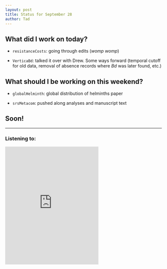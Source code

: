 ```yaml
---
layout: post
title: Status for September 28
author: Tad
---
```



## What did I work on today?

* `resistanceCosts`: going through edits (_womp womp_)

* `VerticaBd`: talked it over with Drew. Some ways forward (temporal cutoff for old data, removal of absence records where _Bd_ was later found, etc.)




## What should I be working on this weekend?

* `globalHelminth`: global distribution of helminths paper 

* `srsMetacom`: pushed along analyses and manuscript text





## Soon!









---

### Listening to:

<iframe src="https://embed.spotify.com/?uri=spotify:track:0JofsCROYmckDG4vLRZI1n" width="300" height="380" frameborder="0" allowtransparency="true"></iframe>

<i class="fa fa-code" style="color:pink"> </i>

